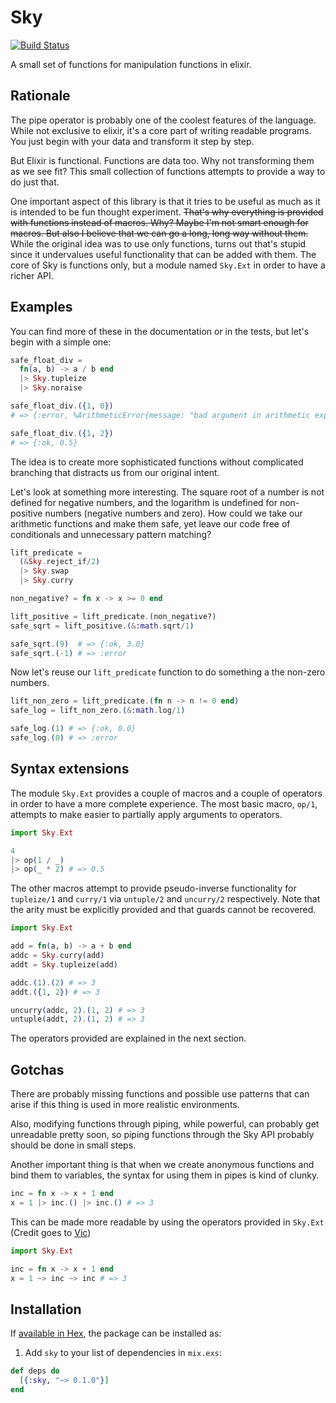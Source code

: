 # Sky

[![Build Status](https://travis-ci.org/aleandros/sky.svg?branch=master)](https://travis-ci.org/aleandros/sky)

A small set of functions for manipulation functions in elixir.

## Rationale

The pipe operator is probably one of the coolest features of the language. While
not exclusive to elixir, it's a core part of writing readable programs. You just
begin with your data and transform it step by step.

But Elixir is functional. Functions are data too. Why not transforming them as we see fit?
This small collection of functions attempts to provide a way to do just that.

One important aspect of this library is that it tries to be useful as much as it
is intended to be fun thought experiment. ~~That's why everything is provided with
functions instead of macros. Why? Maybe I'm not smart enough for macros. But also
I believe that we can go a long, long way without them.~~ While the original idea was to use only functions, turns out that's stupid since it undervalues useful
functionality that can be added with them. The core of Sky is functions only, but
a module named `Sky.Ext` in order to have a richer API.

## Examples

You can find more of these in the documentation or in the tests, but let's
begin with a simple one:

```elixir
safe_float_div = 
  fn(a, b) -> a / b end
  |> Sky.tupleize
  |> Sky.noraise

safe_float_div.({1, 0})
# => {:error, %ArithmeticError{message: "bad argument in arithmetic expression"}}

safe_float_div.({1, 2})
# => {:ok, 0.5}
```

The idea is to create more sophisticated functions without complicated branching
that distracts us from our original intent.

Let's look at something more interesting. The square root of a number is not defined
for negative numbers, and the logarithm is undefined for non-positive numbers
(negative numbers and zero). How could we take our arithmetic functions and make
them safe, yet leave our code free of conditionals and unnecessary pattern matching?

```elixir
lift_predicate =
  (&Sky.reject_if/2)
  |> Sky.swap
  |> Sky.curry

non_negative? = fn x -> x >= 0 end

lift_positive = lift_predicate.(non_negative?)
safe_sqrt = lift_positive.(&:math.sqrt/1)

safe_sqrt.(9)  # => {:ok, 3.0}
safe_sqrt.(-1) # => :error
```
Now let's reuse our `lift_predicate` function to do something a the non-zero numbers.

```elixir
lift_non_zero = lift_predicate.(fn n -> n != 0 end)
safe_log = lift_non_zero.(&:math.log/1)

safe_log.(1) # => {:ok, 0.0}
safe_log.(0) # => :error
```

## Syntax extensions

The module `Sky.Ext` provides a couple of macros and a couple of operators
in order to have a more complete experience. The most basic macro, `op/1`,
attempts to make easier to partially apply arguments to operators.

```elixir
import Sky.Ext

4
|> op(1 / _)
|> op(_ * 2) # => 0.5
```

The other macros attempt to provide pseudo-inverse functionality for
`tupleize/1` and `curry/1` via `untuple/2` and `uncurry/2` respectively. Note
that the arity must be explicitly provided and that guards cannot be recovered.

```elixir
import Sky.Ext

add = fn(a, b) -> a + b end
addc = Sky.curry(add)
addt = Sky.tupleize(add)

addc.(1).(2) # => 3
addt.({1, 2}) # => 3

uncurry(addc, 2).(1, 2) # => 3
untuple(addt, 2).(1, 2) # => 3
```

The operators provided are explained in the next section.

## Gotchas

There are probably missing functions and possible use patterns that can arise
if this thing is used in more realistic environments.

Also, modifying functions through piping, while powerful, can probably get unreadable
pretty soon, so piping functions through the Sky API probably should be done in small
steps.

Another important thing is that when we create anonymous functions and bind them
to variables, the syntax for using them in pipes is kind of clunky.

```elixir
inc = fn x -> x + 1 end
x = 1 |> inc.() |> inc.() # => 3
```

This can be made more readable by using the operators provided in `Sky.Ext`
(Credit goes to [Vic](http://github.com/vic))

```elixir
import Sky.Ext

inc = fn x -> x + 1 end
x = 1 ~> inc ~> inc # => 3
```

## Installation

If [available in Hex](https://hex.pm/docs/publish), the package can be installed as:

  1. Add `sky` to your list of dependencies in `mix.exs`:

```elixir
def deps do
  [{:sky, "~> 0.1.0"}]
end
```

